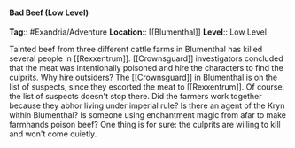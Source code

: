 #### Bad Beef (Low Level)
**Tag**:: #Exandria/Adventure
**Location**:: [[Blumenthal]]
**Level**:: Low Level

 Tainted beef from three different cattle farms in Blumenthal has killed several people in [[Rexxentrum]]. [[Crownsguard]] investigators concluded that the meat was intentionally poisoned and hire the characters to find the culprits. Why hire outsiders? The [[Crownsguard]] in Blumenthal is on the list of suspects, since they escorted the meat to [[Rexxentrum]]. Of course, the list of suspects doesn't stop there. Did the farmers work together because they abhor living under imperial rule? Is there an agent of the Kryn within Blumenthal? Is someone using enchantment magic from afar to make farmhands poison beef? One thing is for sure: the culprits are willing to kill and won't come quietly.
